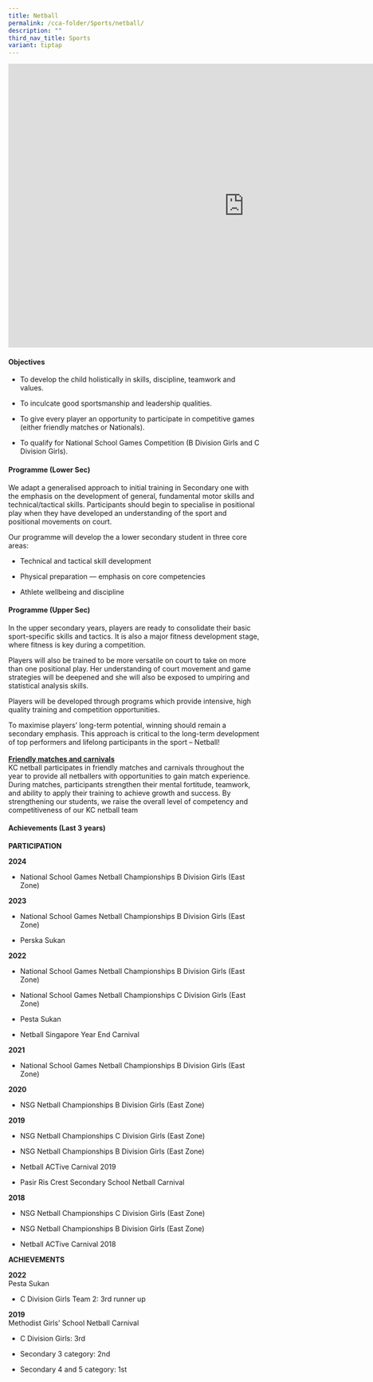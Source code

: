 ```yaml
---
title: Netball
permalink: /cca-folder/Sports/netball/
description: ""
third_nav_title: Sports
variant: tiptap
---
```

<div class="iframe-wrapper">
<iframe height="569" width="946" allowfullscreen="true" frameborder="0" src="https://docs.google.com/presentation/d/e/2PACX-1vR6EBxm8YXyDYE0zSwT1LG9eaFt0e4LetGhTv-Ezpm57k6SbID0d_5oWRQmeb2TwQ/embed?start=false&amp;loop=false&amp;delayms=3000"></iframe>
</div>
<h4>Objectives</h4>
<ul data-tight="true" class="tight">
<li>
<p>To develop the child holistically in skills, discipline, teamwork and
values.</p>
</li>
<li>
<p>To inculcate good sportsmanship and leadership qualities.</p>
</li>
<li>
<p>To give every player an opportunity to participate in competitive games
(either friendly matches or Nationals).</p>
</li>
<li>
<p>To qualify for National School Games Competition (B Division Girls and
C Division Girls).</p>
</li>
</ul>
<h4>Programme (Lower Sec)</h4>
<p>We adapt a generalised approach to initial training in Secondary one with
the emphasis on the development of general, fundamental motor skills and
technical/tactical skills. Participants should begin to specialise in positional
play when they have developed an understanding of the sport and positional
movements on court.</p>
<p>Our programme will develop the a lower secondary student in three core
areas:</p>
<ul data-tight="true" class="tight">
<li>
<p>Technical and tactical skill development</p>
</li>
<li>
<p>Physical preparation — emphasis on core competencies</p>
</li>
<li>
<p>Athlete wellbeing and discipline</p>
</li>
</ul>
<h4>Programme (Upper Sec)</h4>
<p>In the upper secondary years, players are ready to consolidate their basic
sport-specific skills and tactics. It is also a major fitness development
stage, where fitness is key during a competition.</p>
<p>Players will also be trained to be more versatile on court to take on
more than one positional play. Her understanding of court movement and
game strategies will be deepened and she will also be exposed to umpiring
and statistical analysis skills.</p>
<p>Players will be developed through programs which provide intensive, high
quality training and competition opportunities.</p>
<p>To maximise players’ long-term potential, winning should remain a secondary
emphasis. This approach is critical to the long-term development of top
performers and lifelong participants in the sport – Netball!
<br>
<br><strong><u>Friendly matches and carnivals </u></strong>
<br>KC netball participates in friendly matches and carnivals throughout the
year to provide all netballers with opportunities to gain match experience.
During matches, participants strengthen their mental fortitude, teamwork,
and ability to apply their training to achieve growth and success. By strengthening
our students, we raise the overall level of competency and competitiveness
of our KC netball team
<br>
</p>
<h4>Achievements (Last 3 years)</h4>
<p><strong>PARTICIPATION</strong>
</p>
<p><strong>2024</strong>
</p>
<ul data-tight="true" class="tight">
<li>
<p>National School Games Netball Championships B Division Girls (East Zone)</p>
</li>
</ul>
<p><strong>2023</strong> 
</p>
<ul data-tight="true" class="tight">
<li>
<p>National School Games Netball Championships B Division Girls (East Zone)</p>
</li>
<li>
<p>Perska Sukan</p>
</li>
</ul>
<p><strong>2022</strong>
</p>
<ul data-tight="true" class="tight">
<li>
<p>National School Games Netball Championships B Division Girls (East Zone)</p>
</li>
<li>
<p>National School Games Netball Championships C Division Girls (East Zone)</p>
</li>
<li>
<p>Pesta Sukan</p>
</li>
<li>
<p>Netball Singapore Year End Carnival</p>
</li>
</ul>
<p><strong>2021</strong> 
</p>
<ul data-tight="true" class="tight">
<li>
<p>National School Games Netball Championships B Division Girls (East Zone)</p>
</li>
</ul>
<p><strong>2020</strong>
</p>
<ul data-tight="true" class="tight">
<li>
<p>NSG Netball Championships B Division Girls (East Zone)</p>
</li>
</ul>
<p><strong>2019</strong>
</p>
<ul data-tight="true" class="tight">
<li>
<p>NSG Netball Championships C Division Girls (East Zone)</p>
</li>
<li>
<p>NSG Netball Championships B Division Girls (East Zone)</p>
</li>
<li>
<p>Netball ACTive Carnival 2019</p>
</li>
<li>
<p>Pasir Ris Crest Secondary School Netball Carnival</p>
</li>
</ul>
<p><strong>2018</strong>
</p>
<ul data-tight="true" class="tight">
<li>
<p>NSG Netball Championships C Division Girls (East Zone)</p>
</li>
<li>
<p>NSG Netball Championships B Division Girls (East Zone)</p>
</li>
<li>
<p>Netball ACTive Carnival 2018</p>
</li>
</ul>
<p><strong>ACHIEVEMENTS</strong>
</p>
<p><strong>2022</strong>
<br>Pesta Sukan</p>
<ul data-tight="true" class="tight">
<li>
<p>C Division Girls Team 2: 3rd runner up</p>
</li>
</ul>
<p><strong>2019</strong> 
<br>Methodist Girls’ School Netball Carnival</p>
<ul data-tight="true" class="tight">
<li>
<p>C Division Girls: 3rd</p>
</li>
<li>
<p>Secondary 3 category: 2nd</p>
</li>
<li>
<p>Secondary 4 and 5 category: 1st</p>
</li>
</ul>
<p></p>